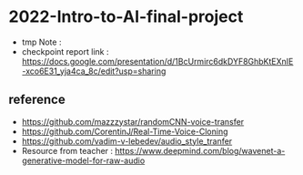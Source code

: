 # 2022-Intro-to-AI-final-project

- tmp Note : 
- checkpoint report link : https://docs.google.com/presentation/d/1BcUrmirc6dkDYF8GhbKtEXnIE-xco6E31_yja4ca_8c/edit?usp=sharing

## reference
- https://github.com/mazzzystar/randomCNN-voice-transfer
- https://github.com/CorentinJ/Real-Time-Voice-Cloning
- https://github.com/vadim-v-lebedev/audio_style_tranfer
- Resource from teacher : https://www.deepmind.com/blog/wavenet-a-generative-model-for-raw-audio

